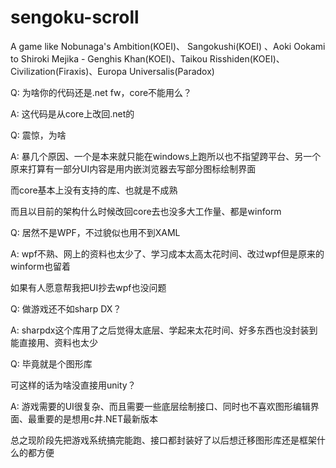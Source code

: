 # sengoku-scroll
A game like Nobunaga's Ambition(KOEI)、 Sangokushi(KOEI) 、Aoki Ookami to Shiroki Mejika - Genghis Khan(KOEI)、Taikou Risshiden(KOEI)、Civilization(Firaxis)、Europa Universalis(Paradox)

Q: 为啥你的代码还是.net fw，core不能用么？

A: 这代码是从core上改回.net的

Q: 震惊，为啥

A: 暴几个原因、一个是本来就只能在windows上跑所以也不指望跨平台、另一个原来打算有一部分UI内容是用内嵌浏览器去写部分图标绘制界面

而core基本上没有支持的库、也就是不成熟

而且以目前的架构什么时候改回core去也没多大工作量、都是winform


Q: 居然不是WPF，不过貌似也用不到XAML

A: wpf不熟、网上的资料也太少了、学习成本太高太花时间、改过wpf但是原来的winform也留着

如果有人愿意帮我把UI抄去wpf也没问题


Q: 做游戏还不如sharp DX？

A: sharpdx这个库用了之后觉得太底层、学起来太花时间、好多东西也没封装到能直接用、资料也太少


Q: 毕竟就是个图形库

可这样的话为啥没直接用unity？

A: 游戏需要的UI很复杂、而且需要一些底层绘制接口、同时也不喜欢图形编辑界面、最重要的是想用c井.NET最新版本

总之现阶段先把游戏系统搞完能跑、接口都封装好了以后想迁移图形库还是框架什么的都方便

